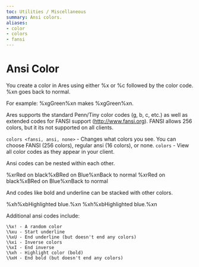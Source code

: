 ```yaml
---
toc: Utilities / Miscellaneous
summary: Ansi colors.
aliases:
- color
- colors
- fansi
---
```

# Ansi Color
You create a color in Ares using either \%x or \%c followed by the color code.  \%xn goes back to normal.

For example: \%xgGreen\%xn makes %xgGreen%xn.

Ares supports the standard Penn/Tiny color codes (g, b, c, etc.) as well as extended codes for FANSI support (http://www.fansi.org).  FANSI allows 256 colors, but it its not supported on all clients.

`colors <fansi, ansi, none>` - Changes what colors you see. You can choose FANSI (256 colors), regular ansi (16 colors), or none.
`colors` - View all color codes as they appear in your client.

Ansi codes can be nested within each other.

  \%xrRed on black\%xBRed on Blue\%xnBack to normal
  %xrRed on black%xBRed on Blue%xnBack to normal

And codes like bold and underline can be stacked with other colors.

  \%xh\%xbHighlighted blue.\%xn
  %xh%xbHighlighted blue.%xn

Additional ansi codes include:

    \%x! - A random color
    \%xu - Start underline
    \%xU - End underline (but doesn't end any colors)
    \%xi - Inverse colors
    \%xI - End inverse
    \%xh - Highlight color (bold)
    \%xH - End bold (but doesn't end any colors)

